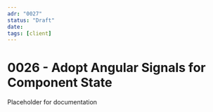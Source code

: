 ```yaml
---
adr: "0027"
status: "Draft"
date: 
tags: [client]
---
```


# 0026 - Adopt Angular Signals for Component State

Placeholder for documentation